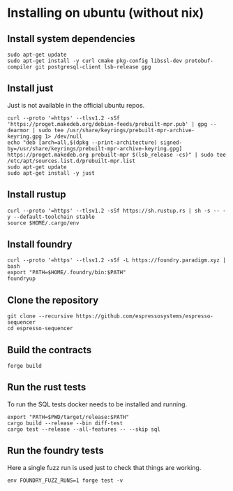 # Installing on ubuntu (without nix)

<!-- Note that all lines that start with four spaces will be executed in the CI -->

## Install system dependencies

    sudo apt-get update
    sudo apt-get install -y curl cmake pkg-config libssl-dev protobuf-compiler git postgresql-client lsb-release gpg

## Install just

Just is not available in the official ubuntu repos.

    curl --proto '=https' --tlsv1.2 -sSf 'https://proget.makedeb.org/debian-feeds/prebuilt-mpr.pub' | gpg --dearmor | sudo tee /usr/share/keyrings/prebuilt-mpr-archive-keyring.gpg 1> /dev/null
    echo "deb [arch=all,$(dpkg --print-architecture) signed-by=/usr/share/keyrings/prebuilt-mpr-archive-keyring.gpg] https://proget.makedeb.org prebuilt-mpr $(lsb_release -cs)" | sudo tee /etc/apt/sources.list.d/prebuilt-mpr.list
    sudo apt-get update
    sudo apt-get install -y just

## Install rustup

    curl --proto '=https' --tlsv1.2 -sSf https://sh.rustup.rs | sh -s -- -y --default-toolchain stable
    source $HOME/.cargo/env

## Install foundry

    curl --proto '=https' --tlsv1.2 -sSf -L https://foundry.paradigm.xyz | bash
    export "PATH=$HOME/.foundry/bin:$PATH"
    foundryup

## Clone the repository

    git clone --recursive https://github.com/espressosystems/espresso-sequencer
    cd espresso-sequencer

## Build the contracts

    forge build

## Run the rust tests

To run the SQL tests docker needs to be installed and running.

    export "PATH=$PWD/target/release:$PATH"
    cargo build --release --bin diff-test
    cargo test --release --all-features -- --skip sql

## Run the foundry tests

Here a single fuzz run is used just to check that things are working.

    env FOUNDRY_FUZZ_RUNS=1 forge test -v
